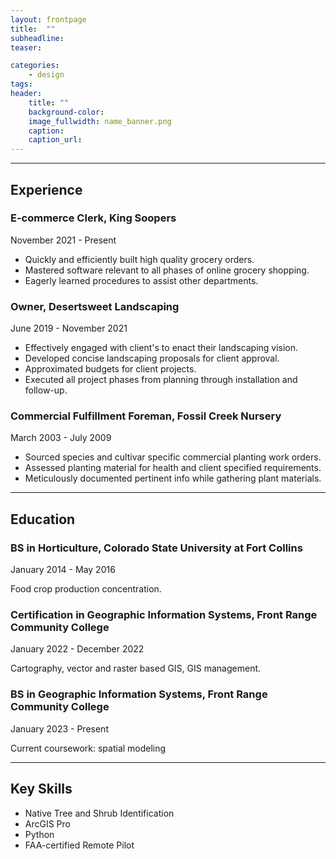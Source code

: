 ```yaml
---
layout: frontpage
title:  ""
subheadline:
teaser:

categories:
    - design
tags:
header:
    title: ""
    background-color: 
    image_fullwidth: name_banner.png
    caption: 
    caption_url: 
---
```

<hr>
<h2 class="font-size-h3"><strong>Experience</strong></h2>
<h3 class="font-size-h4">E-commerce Clerk, King Soopers</h3>
<p class="font-size-small">November 2021 - Present</p>
<ul class="font-size-p">
<li>Quickly and efficiently built high quality grocery orders.</li>
<li>Mastered software relevant to all phases of online grocery shopping.</li>
<li>Eagerly learned procedures to assist other departments.</li>
</ul>

<h3 class="font-size-h4">Owner, Desertsweet Landscaping</h3>
<p class="font-size-small">June 2019 - November 2021</p>
<ul class="font-size-p">
<li>Effectively engaged with client's to enact their landscaping vision.</li>
<li>Developed concise landscaping proposals for client approval.</li>
<li>Approximated budgets for client projects.</li>
<li>Executed all project phases from planning through installation and follow-up.</li>
</ul>

<h3 class="font-size-h4">Commercial Fulfillment Foreman, Fossil Creek Nursery</h3>
<p class="font-size-small">March 2003 - July 2009</p>
<ul class="font-size-p">
<li>Sourced species and cultivar specific commercial planting work orders.</li>
<li>Assessed planting material for health and client specified requirements.</li>
<li>Meticulously documented pertinent info while gathering plant materials.</li>
</ul>

<hr>
<h2 class="font-size-h3"><strong>Education</strong></h2>
<h3 class="font-size-h4">BS in Horticulture, Colorado State University at Fort Collins</h3>
<p class="font-size-small">January 2014 - May 2016</p>
<p class="font-size-p">Food crop production concentration.</p>

<h3 class="font-size-h4">Certification in Geographic Information Systems, Front Range Community College</h3>
<p class="font-size-small">January 2022 - December 2022</p>
<p class="font-size-p">Cartography, vector and raster based GIS, GIS management.</p>

<h3 class="font-size-h4">BS in Geographic Information Systems, Front Range Community College</h3>
<p class="font-size-small">January 2023 - Present</p>
<p class="font-size-p">Current coursework: spatial modeling</p>

<hr>
<h2 class="font-size-h3"><strong>Key Skills</strong></h2>
<ul class="font-size-p">
<li>Native Tree and Shrub Identification</li>
<li>ArcGIS Pro</li>
<li>Python</li>
<li>FAA-certified Remote Pilot</li>
